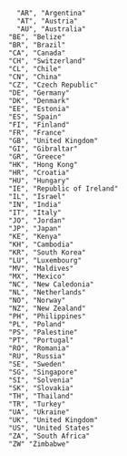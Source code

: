 	    "AR", "Argentina"
	    "AT", "Austria"
	    "AU", "Australia"
      "BE", "Belize"
      "BR", "Brazil"
      "CA", "Canada"
      "CH", "Switzerland"
      "CL", "Chile"
      "CN", "China"
      "CZ", "Czech Republic"
      "DE", "Germany"
      "DK", "Denmark"
      "EE", "Estonia"
      "ES", "Spain"
      "FI", "Finland"
      "FR", "France"
      "GB", "United Kingdom"
      "GI", "Gibraltar"
      "GR", "Greece"
      "HK", "Hong Kong"
      "HR", "Croatia"
      "HU", "Hungary"
      "IE", "Republic of Ireland"
      "IL", "Israel"
      "IN", "India"
      "IT", "Italy"
      "JO", "Jordan"
      "JP", "Japan"
      "KE", "Kenya"
      "KH", "Cambodia"
      "KR", "South Korea"
      "LU", "Luxembourg"
      "MV", "Maldives"
      "MX", "Mexico"
      "NC", "New Caledonia"
      "NL", "Netherlands"
      "NO", "Norway"
      "NZ", "New Zealand"
      "PH", "Philippines"
      "PL", "Poland"
      "PS", "Palestine"
      "PT", "Portugal"
      "RO", "Romania"
      "RU", "Russia"
      "SE", "Sweden"
      "SG", "Singapore"
      "SI", "Solvenia"
      "SK", "Slovakia"
      "TH", "Thailand"
      "TR", "Turkey"
      "UA", "Ukraine"
      "UK", "United Kingdom"
      "US", "United States"
      "ZA", "South Africa"
      "ZW" "Zimbabwe"
